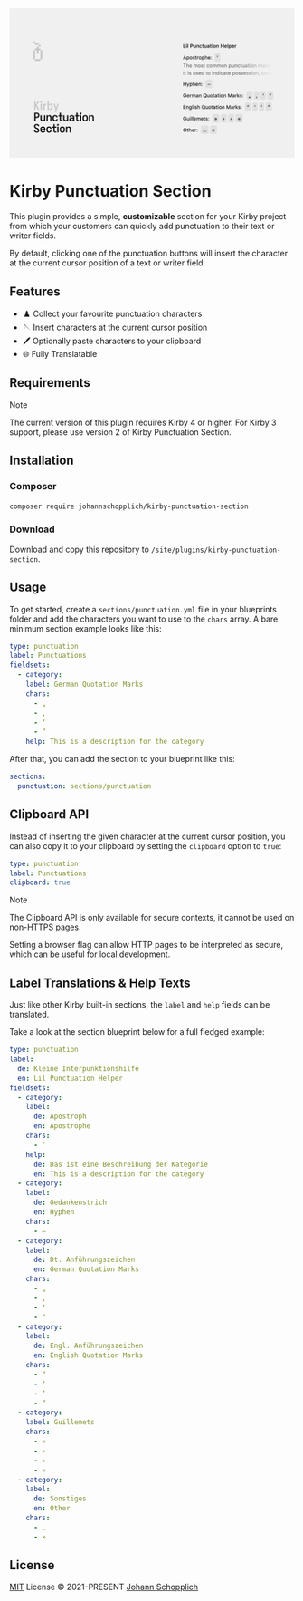 ![Kirby Punctuation Section](./.github/kirby-punctuation-section.png)

# Kirby Punctuation Section

This plugin provides a simple, **customizable** section for your Kirby project from which your customers can quickly add punctuation to their text or writer fields.

By default, clicking one of the punctuation buttons will insert the character at the current cursor position of a text or writer field.

## Features

- ♟️ Collect your favourite punctuation characters
- 🪡 Insert characters at the current cursor position
- 🖊️ Optionally paste characters to your clipboard
- 🌐 Fully Translatable

## Requirements

> [!NOTE]
> The current version of this plugin requires Kirby 4 or higher. For Kirby 3 support, please use version 2 of Kirby Punctuation Section.

## Installation

### Composer

```bash
composer require johannschopplich/kirby-punctuation-section
```

### Download

Download and copy this repository to `/site/plugins/kirby-punctuation-section`.

## Usage

To get started, create a `sections/punctuation.yml` file in your blueprints folder and add the characters you want to use to the `chars` array. A bare minimum section example looks like this:

```yaml
type: punctuation
label: Punctuations
fieldsets:
  - category:
    label: German Quotation Marks
    chars:
      - „
      - ‚
      - ‘
      - “
    help: This is a description for the category
```

After that, you can add the section to your blueprint like this:

```yml
sections:
  punctuation: sections/punctuation
```

## Clipboard API

Instead of inserting the given character at the current cursor position, you can also copy it to your clipboard by setting the `clipboard` option to `true`:

```yaml
type: punctuation
label: Punctuations
clipboard: true
```

> [!NOTE]
> The Clipboard API is only available for secure contexts, it cannot be used on non-HTTPS pages.
>
> Setting a browser flag can allow HTTP pages to be interpreted as secure, which can be useful for local development.

## Label Translations & Help Texts

Just like other Kirby built-in sections, the `label` and `help` fields can be translated.

Take a look at the section blueprint below for a full fledged example:

```yaml
type: punctuation
label:
  de: Kleine Interpunktionshilfe
  en: Lil Punctuation Helper
fieldsets:
  - category:
    label:
      de: Apostroph
      en: Apostrophe
    chars:
      - ’
    help:
      de: Das ist eine Beschreibung der Kategorie
      en: This is a description for the category
  - category:
    label:
      de: Gedankenstrich
      en: Hyphen
    chars:
      - –
  - category:
    label:
      de: Dt. Anführungszeichen
      en: German Quotation Marks
    chars:
      - „
      - ‚
      - ‘
      - “
  - category:
    label:
      de: Engl. Anführungszeichen
      en: English Quotation Marks
    chars:
      - “
      - ‘
      - ’
      - ”
  - category:
    label: Guillemets
    chars:
      - »
      - ›
      - ‹
      - «
  - category:
    label:
      de: Sonstiges
      en: Other
    chars:
      - …
      - ×
```

## License

[MIT](./LICENSE) License © 2021-PRESENT [Johann Schopplich](https://github.com/johannschopplich)
